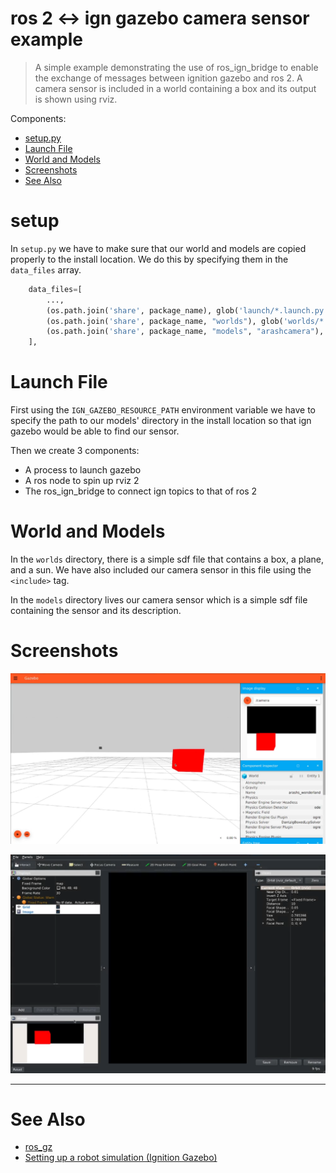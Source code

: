 # ros 2 <-> ign gazebo camera sensor example
> A simple example demonstrating the use of ros_ign_bridge to enable the exchange of messages between ignition gazebo and ros 2. A camera sensor is included in a world containing a box and its output is shown using rviz.

Components:
* [setup.py](#setup)
* [Launch File](#launch-file)
* [World and Models](#world-and-models)
* [Screenshots](#screenshots)
* [See Also](#see-also)



# setup
In `setup.py` we have to make sure that our world and models are copied properly to the install location. We do this by specifying them in the `data_files` array.
```python
    data_files=[
        ...,
        (os.path.join('share', package_name), glob('launch/*.launch.py')),
        (os.path.join('share', package_name, "worlds"), glob('worlds/*.sdf')),
        (os.path.join('share', package_name, "models", "arashcamera"), glob('models/arashcamera/*')),
    ],
```

# Launch File
First using the `IGN_GAZEBO_RESOURCE_PATH` environment variable we have to specify the path to our models' directory in the install location so that ign gazebo would be able to find our sensor.

Then we create 3 components:
  - A process to launch gazebo
  - A ros node to spin up rviz 2
  - The ros_ign_bridge to connect ign topics to that of ros 2
  
# World and Models
In the `worlds` directory, there is a simple sdf file that contains a box, a plane, and a sun. We have also included our camera sensor in this file using the `<include>` tag.

In the `models` directory lives our camera sensor which is a simple sdf file containing the sensor and its description.

# Screenshots
![gazebo](/screenshots/gazebo.png)

![rviz2](/screenshots/rviz.png)

---
# See Also
* [ros_gz](https://github.com/gazebosim/ros_gz)
* [Setting up a robot simulation (Ignition Gazebo)](https://docs.ros.org/en/foxy/Tutorials/Advanced/Simulators/Ignition.html)

